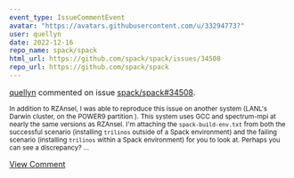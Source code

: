 ```yaml
---
event_type: IssueCommentEvent
avatar: "https://avatars.githubusercontent.com/u/33294773?"
user: quellyn
date: 2022-12-16
repo_name: spack/spack
html_url: https://github.com/spack/spack/issues/34508
repo_url: https://github.com/spack/spack
---
```


<a href='https://github.com/quellyn' target='_blank'>quellyn</a> commented on issue <a href='https://github.com/spack/spack/issues/34508' target='_blank'>spack/spack#34508</a>.

<small>In addition to RZAnsel, I was able to reproduce this issue on another system (LANL's Darwin cluster, on the POWER9 partition ). This system uses GCC and spectrum-mpi at nearly the same versions as RZAnsel. I'm attaching the `spack-build-env.txt` from both the successful scenario (installing `trilinos` outside of a Spack environment) and the failing scenario (installing `trilinos` within a Spack environment) for you to look at. Perhaps you can see a discrepancy?...</small>

<a href='https://github.com/spack/spack/issues/34508' target='_blank'>View Comment</a>